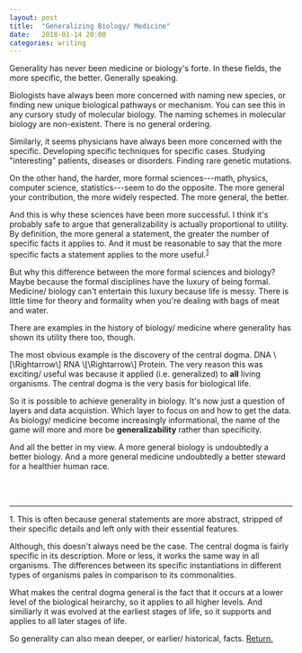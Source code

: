 ```yaml
---
layout: post
title:  "Generalizing Biology/ Medicine"
date:   2018-01-14 20:00 
categories: writing 
---
```


Generality has never been medicine or biology's forte. In these fields, the more 
specific, the better. Generally speaking. 

Biologists have always been more concerned with naming new species, or finding new unique 
biological pathways or mechanism. You can see this in any cursory study of molecular biology. 
The naming schemes in molecular biology are non-existent. There is no general ordering.  

Similarly, it seems physicians have always been more concerned with the specific. Developing 
specific techniques for specific cases. Studying "interesting" patients, diseases or disorders.
Finding rare genetic mutations. 

On the other hand, the harder, more formal sciences---math, physics, computer science, statistics---seem 
to do the opposite. The more general your contribution, the more widely respected. The more general, 
the better. 

And this is why these sciences have been more successful. I think it's probably safe to argue that 
generalizability is actually proportional to utility. By definition, the more general a statement, the 
greater the number of specific facts it applies to. And it must be reasonable to say that the more 
specific facts a statement applies to the more useful.<sup id="a1">[1](#f1)</sup>

But why this difference between the more formal sciences and biology? Maybe because the formal disciplines 
have the luxury of being formal. Medicine/ biology can't entertain this luxury because life is messy. There 
is little time for theory and formality when you're dealing with bags of meat and water. 

There are examples in the history of biology/ medicine where generality has shown its utility there too, 
though.  

The most obvious example is the discovery of the central dogma. DNA \\[\Rightarrow\\] RNA \\[\Rightarrow\\] Protein. 
The very reason this was exciting/ useful was because it applied (i.e. generalized) to **all** living organisms. 
The central dogma is the very basis for biological life. 

So it is possible to achieve generality in biology. It's now just a question of layers and data acquistion. 
Which layer to focus on and how to get the data. As biology/ medicine become increasingly informational, 
the name of the game will more and more be **generalizability** rather than specificity.    

And all the better in my view. A more general biology is undoubtedly a better biology. And a more general
medicine undoubtedly a better steward for a healthier human race.    



<br>
<br>

------- 

<a name="f1">1.</a> This is often because general statements are more abstract, stripped of their specific 
details and left only with their essential features. 

Although, this doesn't always need be the case. The central dogma is fairly specific in its description. 
More or less, it works the same way in all organisms. The differences between its specific instantiations
in different types of organisms pales in comparison to its commonalities. 

What makes the central dogma general is the fact that it occurs at a lower level of the biological
heirarchy, so it applies to all higher levels. And similiarly it was evolved at the earliest stages 
of life, so it supports and applies to all later stages of life.

So generality can also mean deeper, or earlier/ historical, facts. [Return.](#a1)


